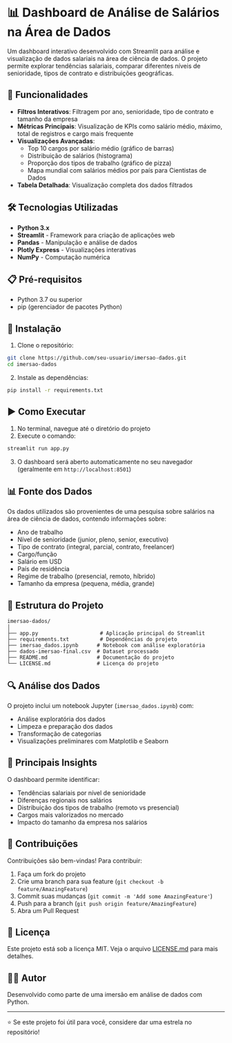 # 📊 Dashboard de Análise de Salários na Área de Dados

Um dashboard interativo desenvolvido com Streamlit para análise e visualização de dados salariais na área de ciência de dados. O projeto permite explorar tendências salariais, comparar diferentes níveis de senioridade, tipos de contrato e distribuições geográficas.

## 🚀 Funcionalidades

- **Filtros Interativos**: Filtragem por ano, senioridade, tipo de contrato e tamanho da empresa
- **Métricas Principais**: Visualização de KPIs como salário médio, máximo, total de registros e cargo mais frequente
- **Visualizações Avançadas**:
  - Top 10 cargos por salário médio (gráfico de barras)
  - Distribuição de salários (histograma)
  - Proporção dos tipos de trabalho (gráfico de pizza)
  - Mapa mundial com salários médios por país para Cientistas de Dados
- **Tabela Detalhada**: Visualização completa dos dados filtrados

## 🛠️ Tecnologias Utilizadas

- **Python 3.x**
- **Streamlit** - Framework para criação de aplicações web
- **Pandas** - Manipulação e análise de dados
- **Plotly Express** - Visualizações interativas
- **NumPy** - Computação numérica

## 📋 Pré-requisitos

- Python 3.7 ou superior
- pip (gerenciador de pacotes Python)

## 🔧 Instalação

1. Clone o repositório:
```bash
git clone https://github.com/seu-usuario/imersao-dados.git
cd imersao-dados
```

2. Instale as dependências:
```bash
pip install -r requirements.txt
```

## ▶️ Como Executar

1. No terminal, navegue até o diretório do projeto
2. Execute o comando:
```bash
streamlit run app.py
```
3. O dashboard será aberto automaticamente no seu navegador (geralmente em `http://localhost:8501`)

## 📊 Fonte dos Dados

Os dados utilizados são provenientes de uma pesquisa sobre salários na área de ciência de dados, contendo informações sobre:
- Ano de trabalho
- Nível de senioridade (junior, pleno, senior, executivo)
- Tipo de contrato (integral, parcial, contrato, freelancer)
- Cargo/função
- Salário em USD
- País de residência
- Regime de trabalho (presencial, remoto, híbrido)
- Tamanho da empresa (pequena, média, grande)

## 📁 Estrutura do Projeto

```
imersao-dados/
│
├── app.py                    # Aplicação principal do Streamlit
├── requirements.txt          # Dependências do projeto
├── imersao_dados.ipynb      # Notebook com análise exploratória
├── dados-imersao-final.csv  # Dataset processado
├── README.md                # Documentação do projeto
└── LICENSE.md               # Licença do projeto
```

## 🔍 Análise dos Dados

O projeto inclui um notebook Jupyter (`imersao_dados.ipynb`) com:
- Análise exploratória dos dados
- Limpeza e preparação dos dados
- Transformação de categorias
- Visualizações preliminares com Matplotlib e Seaborn

## 🎯 Principais Insights

O dashboard permite identificar:
- Tendências salariais por nível de senioridade
- Diferenças regionais nos salários
- Distribuição dos tipos de trabalho (remoto vs presencial)
- Cargos mais valorizados no mercado
- Impacto do tamanho da empresa nos salários

## 🤝 Contribuições

Contribuições são bem-vindas! Para contribuir:

1. Faça um fork do projeto
2. Crie uma branch para sua feature (`git checkout -b feature/AmazingFeature`)
3. Commit suas mudanças (`git commit -m 'Add some AmazingFeature'`)
4. Push para a branch (`git push origin feature/AmazingFeature`)
5. Abra um Pull Request

## 📝 Licença

Este projeto está sob a licença MIT. Veja o arquivo [LICENSE.md](LICENSE.md) para mais detalhes.

## 👨‍💻 Autor

Desenvolvido como parte de uma imersão em análise de dados com Python.

---

⭐ Se este projeto foi útil para você, considere dar uma estrela no repositório!
